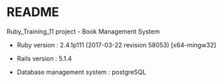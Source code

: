 # README

Ruby_Training_11 project - Book Management System

* Ruby version :  2.4.1p111 (2017-03-22 revision 58053) [x64-mingw32]

* Rails version : 5.1.4

* Database management system : postgreSQL
